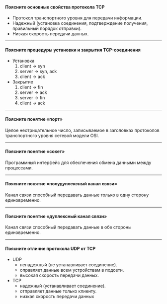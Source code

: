 #### Поясните основные свойства протокола TCP

- Протокол транспортного уровня для передачи информации.
- Надежный (установка соединения, подтверждение получения, правильный порядок отправки).
- Низкая скорость передачи данных.

---
#### Поясните процедуры установки и закрытия TCP-соединения

- Установка
    1. client -> syn
    2. server -> syn, ack
    3. client -> ack
- Закрытие
    1. client -> fin
    2. server -> ack
    3. server -> fin
    4. client -> ack

---
#### Поясните понятие «порт»

Целое неотрицательное число, записываемое в заголовках протоколов транспортного уровня сетевой модели OSI.

---
#### Поясните понятие «сокет» 

Программный интерфейс для обеспечения обмена данными между процессами.

---
#### Поясните понятие «полудуплексный канал связи»

Канал связи способный передавать данные только в одну сторону единовременно.

---
#### Поясните понятие «дуплексный канал связи»

Канал связи способный передавать данные в обе стороны единовременно.

---
#### Поясните отличие протокола UDP от TCP

- UDP
    - ненадежный (не устанавливает соединение).
    - оправляет данные всем устройствам в подсети.
    - высокая скорость передачи данных.
- TCP
    - надежный (устанавливает соединение).
    - отправляет данные только клиенту.
    - низкая скорость передачи данных
